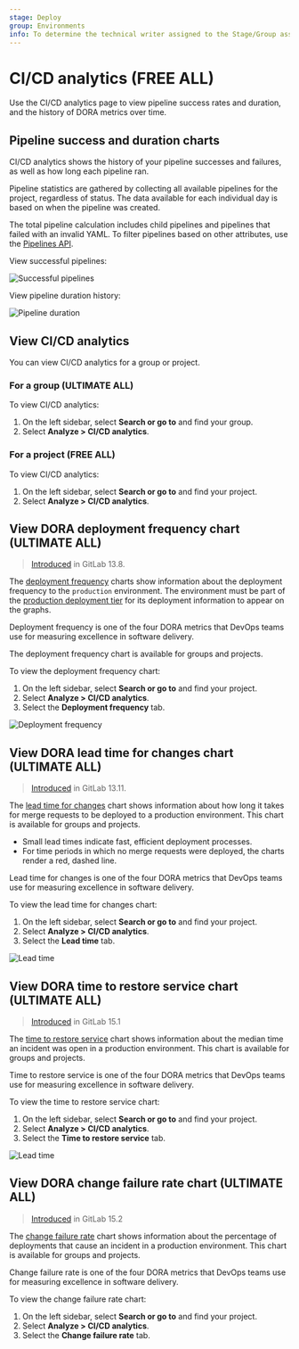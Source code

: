 ```yaml
---
stage: Deploy
group: Environments
info: To determine the technical writer assigned to the Stage/Group associated with this page, see https://about.gitlab.com/handbook/product/ux/technical-writing/#assignments
---
```


# CI/CD analytics **(FREE ALL)**

Use the CI/CD analytics page to view pipeline success rates and duration, and the history of DORA metrics over time.

## Pipeline success and duration charts

CI/CD analytics shows the history of your pipeline successes and failures, as well as how long each pipeline
ran.

Pipeline statistics are gathered by collecting all available pipelines for the
project, regardless of status. The data available for each individual day is based
on when the pipeline was created.

The total pipeline calculation includes child
pipelines and pipelines that failed with an invalid YAML. To filter pipelines based on other attributes, use the [Pipelines API](../../api/pipelines.md#list-project-pipelines).

View successful pipelines:

![Successful pipelines](img/pipelines_success_chart.png)

View pipeline duration history:

![Pipeline duration](img/pipelines_duration_chart.png)

## View CI/CD analytics

You can view CI/CD analytics for a group or project.

### For a group **(ULTIMATE ALL)**

To view CI/CD analytics:

1. On the left sidebar, select **Search or go to** and find your group.
1. Select **Analyze > CI/CD analytics**.

### For a project **(FREE ALL)**

To view CI/CD analytics:

1. On the left sidebar, select **Search or go to** and find your project.
1. Select **Analyze > CI/CD analytics**.

## View DORA deployment frequency chart **(ULTIMATE ALL)**

> [Introduced](https://gitlab.com/gitlab-org/gitlab/-/issues/275991) in GitLab 13.8.

The [deployment frequency](dora_metrics.md#deployment-frequency) charts show information about the deployment
frequency to the `production` environment. The environment must be part of the
[production deployment tier](../../ci/environments/index.md#deployment-tier-of-environments)
for its deployment information to appear on the graphs.

Deployment frequency is one of the four DORA metrics that DevOps teams use for measuring excellence in software delivery.

The deployment frequency chart is available for groups and projects.

To view the deployment frequency chart:

1. On the left sidebar, select **Search or go to** and find your project.
1. Select **Analyze > CI/CD analytics**.
1. Select the **Deployment frequency** tab.

![Deployment frequency](img/deployment_frequency_charts_v13_12.png)

## View DORA lead time for changes chart **(ULTIMATE ALL)**

> [Introduced](https://gitlab.com/gitlab-org/gitlab/-/issues/250329) in GitLab 13.11.

The [lead time for changes](dora_metrics.md#lead-time-for-changes) chart shows information about how long it takes for
merge requests to be deployed to a production environment. This chart is available for groups and projects.

- Small lead times indicate fast, efficient deployment
  processes.
- For time periods in which no merge requests were deployed, the charts render a
  red, dashed line.

Lead time for changes is one of the four DORA metrics that DevOps teams use for measuring excellence in software delivery.

To view the lead time for changes chart:

1. On the left sidebar, select **Search or go to** and find your project.
1. Select **Analyze > CI/CD analytics**.
1. Select the **Lead time** tab.

![Lead time](img/lead_time_chart_v13_11.png)

## View DORA time to restore service chart **(ULTIMATE ALL)**

> [Introduced](https://gitlab.com/gitlab-org/gitlab/-/issues/356959) in GitLab 15.1

The [time to restore service](dora_metrics.md#time-to-restore-service) chart shows information about the median time an incident was open in a production environment. This chart is available for groups and projects.

Time to restore service is one of the four DORA metrics that DevOps teams use for measuring excellence in software delivery.

To view the time to restore service chart:

1. On the left sidebar, select **Search or go to** and find your project.
1. Select **Analyze > CI/CD analytics**.
1. Select the **Time to restore service** tab.

![Lead time](img/time_to_restore_service_charts_v15_1.png)

## View DORA change failure rate chart **(ULTIMATE ALL)**

> [Introduced](https://gitlab.com/gitlab-org/gitlab/-/issues/357072) in GitLab 15.2

The [change failure rate](dora_metrics.md#change-failure-rate) chart shows information about the percentage of deployments that cause an incident in a production environment. This chart is available for groups and projects.

Change failure rate is one of the four DORA metrics that DevOps teams use for measuring excellence in software delivery.

To view the change failure rate chart:

1. On the left sidebar, select **Search or go to** and find your project.
1. Select **Analyze > CI/CD analytics**.
1. Select the **Change failure rate** tab.
